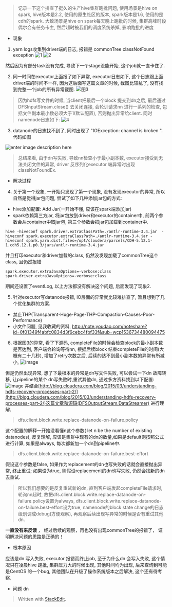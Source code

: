 > 记录一下这个排查了挺久的生产hive集群跑批问题, 使用场景是hive on spark, hive版本是2.2, 使用的原生社区的版本, spark版本是1.6, 使用的是cdh的spark.
> 大致场景是hive on spark每天晚上跑批的时候, 集群高峰时段偶尔会有任务卡主, 然后超时被我们的调度系统杀掉, 影响跑批的进度
* 现象
1. yarn logs收集到driver端的日志, 报错是 commonTree classNotFound exception 
![1](https://user-images.githubusercontent.com/20329409/45937069-a3bd9600-bfef-11e8-9ea0-fc2b8f17d1ee.png)
![2](https://user-images.githubusercontent.com/20329409/45937070-a4562c80-bfef-11e8-8a51-ad5d451148a8.png)

然后因为有部分task没有完成, 导致下一个stage没能开始, 这个job就一直卡住了.

2. 同一时间在executor上面报了如下异常, executor日志如下, 这个日志跟上面driver端的时间不一样, 因为这后面写这篇文章的时候, 截图比较乱了, 没有找到完整一个job的所有异常截图.
![图3](https://user-images.githubusercontent.com/20329409/45937116-ea12f500-bfef-11e8-9e82-11c46502b1d9.png)

> 因为hdfs写文件的时候, 当client把最后一个block 提交到dn之后, 最后通过 DFSInputStream.close() 去关闭连接, 会轮训请求nn 进行一系列的检查, 包括文件副本最小数必须大于1(默认配置), 否则抛出异常给client.
> 同时namenode日志如下: 
![4](https://user-images.githubusercontent.com/20329409/45937181-863cfc00-bff0-11e8-8696-74f72c3fb013.png)


3. datanode的日志找不到了,  同时出现了 "IOException: channel is broken ". 代码如图

![enter image description here](https://drive.google.com/uc?id=1oBOiQAmfVNUQpNunfBTbUgKR-Pqpl1C-)

> 总结来看, 由于dn写失败, 导致nn检查小于最小副本数, executor接受到无法关闭文件的异常, driver 反序列化executor 端异常时出现classNotFoundEx.
 
* 解决过程
4. 关于第一个现象, 一开始只发现了第一个现象, 没有发现executor的异常, 所以自然是觉得jar包问题, 尝试了如下几种添加jar包的方式: 
* hive添加配置: Add Jar(一开始不懂, 应该在spark端添加jar)
* spark依赖第三方jar, 将jar包放到driver和executor的container中, 前两个参数会从container中取jar包, 第三个参数会把jar包加载到container中.
```
hive -hiveconf spark.driver.extraClassPath=./antlr-runtime-3.4.jar  -hiveconf spark.executor.extraClassPath=./antlr-runtime-3.4.jar -hiveconf spark.yarn.dist.files=/opt/cloudera/parcels/CDH-5.12.1-1.cdh5.12.1.p0.3/jars/antlr-runtime-3.4.jar
```
并且打印executor和driver加载的class, 仍然没发现加载了commonTree这个class, 且仍然报错
```
spark.executor.extraJavaOptions=-verbose:class
spark.driver.extraJavaOptions=-verbose:class
```
期间还设置了eventLog, 以上方法都没有解决这个问题, 后面发现了现象2.

5. 针对executor写datanode报错, IO层面的异常就比较难排查了, 暂且想到了几个优化集群的方案.
* 禁止THP(Transparent-Huge-Page-THP-Compaction-Causes-Poor-Performance)
* 小文件问题, 见我收藏的资料, http://note.youdao.com/noteshare?id=0f01349f4abfc0834d3f6cebc4fbf33f&sub=wcp1536734480094475

6. 根据图3的异常, 看了下源码, completeFile的时候会检查block的最小副本数是否达到, 客户端会轮询等待nn, 根据后续block 结束completeFile的时间(大概有二十几秒), 增加了retry次数之后, 后续的达不到最小副本数的异常有所减小, 
![image](https://user-images.githubusercontent.com/20329409/45943305-51dd3600-c018-11e8-85df-44ffa688c109.png)

但是仍然出现异常, 想了下最根本的异常是dn写文件失败, 可以尝试一下dn 故障转移, 让pipeline的某个 dn写失败时,重试其他dn, 通过多方资料找到以下配置: 
![image](https://user-images.githubusercontent.com/20329409/45943455-ee073d00-c018-11e8-88a5-f251c1d42453.png)
并结合[http://blog.cloudera.com/blog/2015/03/understanding-hdfs-recovery-processes-part-2/](http://blog.cloudera.com/blog/2015/03/understanding-hdfs-recovery-processes-part-2/)这篇文章和源码(DFSOutputStream.DataStreamer) 进行理解.

> dfs.client.block.write.replace-datanode-on-failure.policy

这个配置的解释一开始没看懂n这个参数( let n be the number of existing datanodes), 反复理解, 应该是集群中现有的dn的数量,如果是default则按照公式进行计算,  如果是always, 每次都新加一个dn到pipeline中.

>  dfs.client.block.write.replace-datanode-on-failure.best-effort

假设这个参数是false, 如果作为replacement的dn也写失败的话就会直接抛出异常, 终止重试; 如果设为true, 则假设replacement的dn也写失败, 仍然会找新的dn去重试.


> 所以我们想要的是反复重试新的dn, 直到客户端发起completeFile请求时, 轮询nn超时, 故把dfs.client.block.write.replace-datanode-on-failure.policy设置为always, dfs.client.block.write.replace-datanode-on-failure.best-effort设为true, namenode的block state change的日志级别调成debug(方便观察), 再观察后续出现写异常的时候是否有重试其他dn.

**一直没有来反馈** ， 经过后续的观察，再也没有出现commonTree的报错了， 证明解决问题的思路是正确的！

* 根本原因

应该是dn 写入失败, executor 报错而终止job, 至于为什么dn 会写入失败, 这个情况只在凌晨hive 跑批, 集群压力大的时候出现, 其他时间均为出现, 后来查询到可能是CentOS 的一个bug, 其他团队在升级了操作系统版本之后解决, 这个还有待考察. 


* 问题
dn 


 



 

 




> Written with [StackEdit](https://stackedit.io/).
<!--stackedit_data:
eyJoaXN0b3J5IjpbLTYxMTAzODk4NCwxNzY4ODIxMDQ2LC0xMT
g3NjI1MjA0LDE5MTc4NzczNTQsLTI4NTY0NDk0OSwxMTU0MzAy
MzYxLC0xODkxNzMyNzY5XX0=
-->